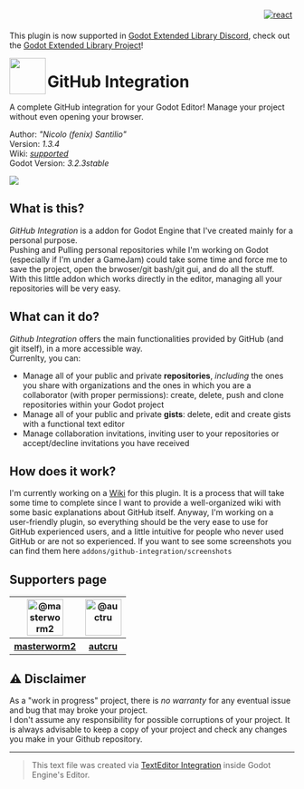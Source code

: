 <p align="right">
<a href="https://discord.gg/KnJGY9S">
  <img src="https://github.com/fenix-hub/ColoredBadges/blob/master/svg/social/discord.svg" alt="react" style="vertical-align:top; margin:6px 4px">
</a>
</p>

This plugin is now supported in [Godot Extended Library Discord](https://discord.gg/JNrcucg), check out the [Godot Extended Library Project](https://github.com/godot-extended-libraries)!

<img src="addons/github-integration/github-logo.png" align="left" width="64" height="64">

# GitHub Integration
A complete GitHub integration for your Godot Editor! Manage your project without even opening your browser.

Author: *"Nicolo (fenix) Santilio"*  
Version: *1.3.4*  
Wiki: *[supported](https://github.com/fenix-hub/godot-engine.github-integration/wiki)*  
Godot Version: *3.2.3stable*  

<img align="center" src="addons/github-integration/screenshots/banner.png">

## What is this?
*GitHub Integration* is a addon for Godot Engine that I've created mainly for a personal purpose.  
Pushing and Pulling personal repositories while I'm working on Godot (especially if I'm under a GameJam) could take some time and force me to save the project, open the brwoser/git bash/git gui, and do all the stuff.  
With this little addon which works directly in the editor, managing all your repositories will be very easy.  

## What can it do?
*Github Integration* offers the main functionalities provided by GitHub (and git itself), in a more accessible way.  
Currenlty, you can:
- Manage all of your public and private **repositories**, *including* the ones you share with organizations and the ones in which you are a collaborator (with proper permissions): create, delete, push and clone repositories within your Godot project
- Manage all of your public and private **gists**: delete, edit and create gists with a functional text editor
- Manage collaboration invitations, inviting user to your repositories or accept/decline invitations you have received

## How does it work?
I'm currently working on a [Wiki](https://github.com/fenix-hub/godot-engine.github-integration/wiki) for this plugin. It is a process that will take some time to complete since I want to provide a well-organized wiki with some basic explanations about GitHub itself. Anyway, I'm working on a user-friendly plugin, so everything should be the very ease to use for GitHub experienced users, and a little intuitive for people who never used GitHub or are not so experienced.
If you want to see some screenshots you can find them here `addons/github-integration/screenshots`

## Supporters page
<table>
  <tr>
    <th><img src='https://avatars0.githubusercontent.com/u/9788627?s=64&v=4' alt='@masterworm2' width="64"/</th>
    <th><img src='https://avatars0.githubusercontent.com/u/48778172?s=64&v=4' alt='@auctru' width="64"/></th> 
  </tr>
  <tr>
    <th><a href="https://github.com/masterworm2">masterworm2</a></th>
    <th><a href="https://github.com/autcru">autcru</a></th>
  </tr>
</table>

## :warning: Disclaimer  
As a "work in progress" project, there is *no warranty* for any eventual issue and bug that may broke your project.  
I don't assume any responsibility for possible corruptions of your project. It is always advisable to keep a copy of your project and check any changes you make in your Github repository.  

-----------------
> This text file was created via [TextEditor Integration](https://github.com/fenix-hub/godot-engine.text-editor) inside Godot Engine's Editor.




